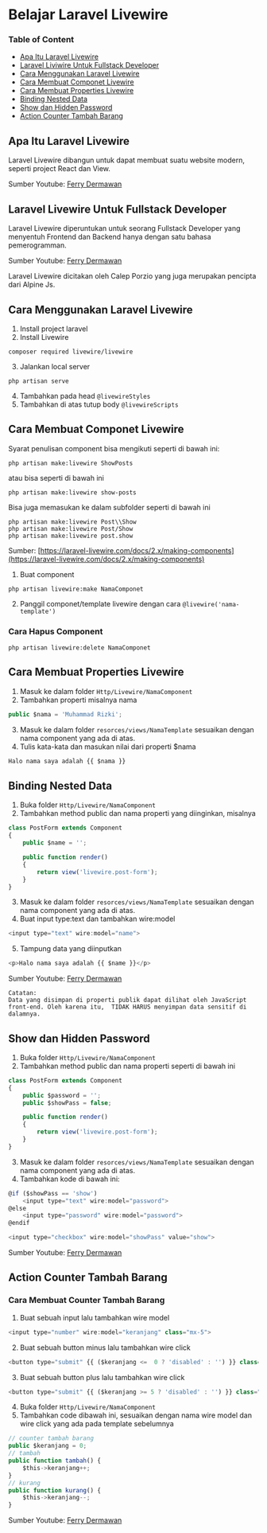 # Belajar Laravel Livewire

### Table of Content

* [Apa Itu Laravel Livewire](https://github.com/mhdky/belajar_laravel_livewire#apa-itu-laravel-livewire)
* [Laravel Liviwire Untuk Fullstack Developer](https://github.com/mhdky/belajar_laravel_livewire#laravel-liviwire-untuk-fullstack-developer)
* [Cara Menggunakan Laravel Livewire](https://github.com/mhdky/belajar_laravel_livewire#cara-menggunakan-laravel-livewire)
* [Cara Membuat Componet Livewire](https://github.com/mhdky/belajar_laravel_livewire#cara-membuat-componet-livewire)
* [Cara Membuat Properties Livewire](https://github.com/mhdky/belajar_laravel_livewire#cara-membuat-properties-livewire)
* [Binding Nested Data](https://github.com/mhdky/belajar_laravel_livewire#binding-nested-data)
* [Show dan Hidden Password](https://github.com/mhdky/belajar_laravel_livewire#show-dan-hidden-password)
* [Action Counter Tambah Barang](https://github.com/mhdky/belajar_laravel_livewire#action-counter-tambah-barang)


## Apa Itu Laravel Livewire
Laravel Livewire dibangun untuk dapat membuat suatu website modern, seperti project React dan View.

Sumber Youtube: [Ferry Dermawan](https://youtu.be/ia3QN9ud-yI?list=PL-X81XM3cE187IIB2_RM6eNjnsYkwG8tW&t=7)



## Laravel Livewire Untuk Fullstack Developer
Laravel Livewire diperuntukan untuk seorang Fullstack Developer yang menyentuh Frontend dan Backend hanya dengan satu bahasa pemerogramman.

Sumber Youtube: [Ferry Dermawan](https://youtu.be/ia3QN9ud-yI?list=PL-X81XM3cE187IIB2_RM6eNjnsYkwG8tW&t=23)

Laravel Livewire dicitakan oleh Calep Porzio yang juga merupakan pencipta dari Alpine Js.


## Cara Menggunakan Laravel Livewire
1. Install project laravel
2. Install Livewire
``` 
composer required livewire/livewire 
```

3. Jalankan local server
``` 
php artisan serve 
```
4. Tambahkan pada head ` @livewireStyles `
5. Tambahkan di atas tutup body ` @livewireScripts `


## Cara Membuat Componet Livewire
Syarat penulisan component bisa mengikuti seperti di bawah ini:
```
php artisan make:livewire ShowPosts
```
atau bisa seperti di bawah ini

```
php artisan make:livewire show-posts
```

Bisa juga memasukan ke dalam subfolder seperti di bawah ini

```
php artisan make:livewire Post\\Show
php artisan make:livewire Post/Show
php artisan make:livewire post.show
```

Sumber: [https://laravel-livewire.com/docs/2.x/making-components](https://laravel-livewire.com/docs/2.x/making-components)

1. Buat component 
``` 
php artisan livewire:make NamaComponet
```

2. Panggil componet/template livewire dengan cara ` @livewire('nama-template') `

### Cara Hapus Component
``` 
php artisan livewire:delete NamaComponet
```


## Cara Membuat Properties Livewire
1. Masuk ke dalam folder ` Http/Livewire/NamaComponent `
2. Tambahkan properti misalnya nama
```javascript
public $nama = 'Muhammad Rizki';
```
3. Masuk ke dalam folder ` resorces/views/NamaTemplate ` sesuaikan dengan nama component yang ada di atas.
4. Tulis kata-kata dan masukan nilai dari properti $nama
```javascript
Halo nama saya adalah {{ $nama }}
```


## Binding Nested Data
1. Buka folder ` Http/Livewire/NamaComponent `
2. Tambahkan method public dan nama properti yang diinginkan, misalnya
```javascript
class PostForm extends Component
{
    public $name = '';

    public function render()
    {
        return view('livewire.post-form');
    }
}
```

3. Masuk ke dalam folder ` resorces/views/NamaTemplate ` sesuaikan dengan nama component yang ada di atas.
4. Buat input type:text dan tambahkan wire:model
```javascript
<input type="text" wire:model="name">
```
5. Tampung data yang diinputkan
```javascript
<p>Halo nama saya adalah {{ $name }}</p>
```

Sumber Youtube: [Ferry Dermawan](https://youtu.be/k7xJ_qOuiJE?list=PL-X81XM3cE187IIB2_RM6eNjnsYkwG8tW&t=156)

```
Catatan:
Data yang disimpan di properti publik dapat dilihat oleh JavaScript front-end. Oleh karena itu,  TIDAK HARUS menyimpan data sensitif di dalamnya.
```



## Show dan Hidden Password
1. Buka folder ` Http/Livewire/NamaComponent `
2. Tambahkan method public dan nama properti seperti di bawah ini
```javascript
class PostForm extends Component
{
    public $password = '';
    public $showPass = false;

    public function render()
    {
        return view('livewire.post-form');
    }
}
```
3. Masuk ke dalam folder ` resorces/views/NamaTemplate ` sesuaikan dengan nama component yang ada di atas.
4. Tambahkan kode di bawah ini:
```javascript
@if ($showPass == 'show')
    <input type="text" wire:model="password">
@else
    <input type="password" wire:model="password">
@endif

<input type="checkbox" wire:model="showPass" value="show">
```

Sumber Youtube: [Ferry Dermawan](https://youtu.be/k7xJ_qOuiJE)



## Action Counter Tambah Barang
### Cara Membuat Counter Tambah Barang
1. Buat sebuah input lalu tambahkan wire model
```javascript
<input type="number" wire:model="keranjang" class="mx-5">
```
2. Buat sebuah button minus lalu tambahkan wire click
```javascript
<button type="submit" {{ ($keranjang <=  0 ? 'disabled' : '') }} class="bg-zinc-200 w-9 h-9 flex justify-center items-center rounded-md text-xl leading-none {{ ($keranjang <=  0 ? 'opacity-50' : '') }}" wire:click="kurang">-</button>
```
3. Buat sebuah button plus lalu tambahkan wire click
```javascript
<button type="submit" {{ ($keranjang >= 5 ? 'disabled' : '') }} class="bg-zinc-200 w-9 h-9 flex justify-center items-center rounded-md text-xl leading-none {{ ($keranjang >= 5 ? 'opacity-50' : '') }}" wire:click="tambah">+</button>
```
4. Buka folder ` Http/Livewire/NamaComponent `
5. Tambahkan code dibawah ini, sesuaikan dengan nama wire model dan wire click yang ada pada template sebelumnya
```javascript
// counter tambah barang
public $keranjang = 0;
// tambah
public function tambah() {
    $this->keranjang++;
}
// kurang
public function kurang() {
    $this->keranjang--;
}
```

Sumber Youtube: [Ferry Dermawan](https://youtu.be/VzlwohCee4M)